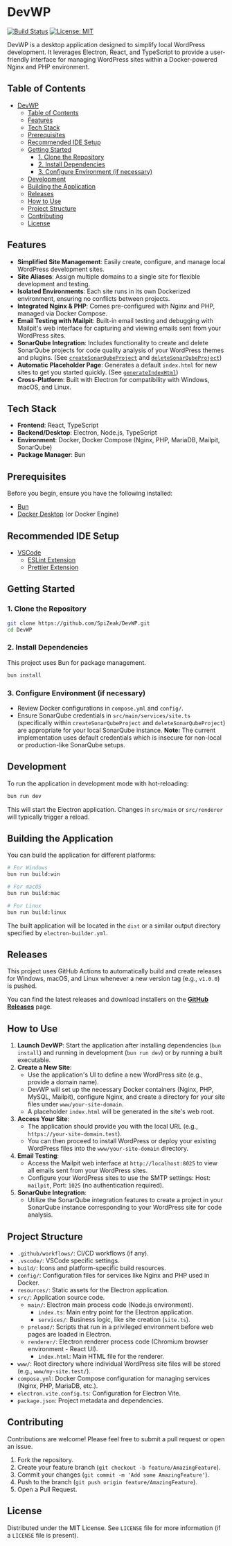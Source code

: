 # DevWP

[![Build Status](https://github.com/SpiZeak/DevWP/actions/workflows/release.yml/badge.svg)](https://github.com/SpiZeak/DevWP/actions/workflows/release.yml)
[![License: MIT](https://img.shields.io/badge/License-MIT-yellow.svg)](https://opensource.org/licenses/MIT)

DevWP is a desktop application designed to simplify local WordPress development. It leverages Electron, React, and TypeScript to provide a user-friendly interface for managing WordPress sites within a Docker-powered Nginx and PHP environment.

## Table of Contents

- [DevWP](#devwp)
  - [Table of Contents](#table-of-contents)
  - [Features](#features)
  - [Tech Stack](#tech-stack)
  - [Prerequisites](#prerequisites)
  - [Recommended IDE Setup](#recommended-ide-setup)
  - [Getting Started](#getting-started)
    - [1. Clone the Repository](#1-clone-the-repository)
    - [2. Install Dependencies](#2-install-dependencies)
    - [3. Configure Environment (if necessary)](#3-configure-environment-if-necessary)
  - [Development](#development)
  - [Building the Application](#building-the-application)
  - [Releases](#releases)
  - [How to Use](#how-to-use)
  - [Project Structure](#project-structure)
  - [Contributing](#contributing)
  - [License](#license)

## Features

- **Simplified Site Management**: Easily create, configure, and manage local WordPress development sites.
- **Site Aliases**: Assign multiple domains to a single site for flexible development and testing.
- **Isolated Environments**: Each site runs in its own Dockerized environment, ensuring no conflicts between projects.
- **Integrated Nginx & PHP**: Comes pre-configured with Nginx and PHP, managed via Docker Compose.
- **Email Testing with Mailpit**: Built-in email testing and debugging with Mailpit's web interface for capturing and viewing emails sent from your WordPress sites.
- **SonarQube Integration**: Includes functionality to create and delete SonarQube projects for code quality analysis of your WordPress themes and plugins. (See [`createSonarQubeProject`](src/main/services/site.ts) and [`deleteSonarQubeProject`](src/main/services/site.ts))
- **Automatic Placeholder Page**: Generates a default `index.html` for new sites to get you started quickly. (See [`generateIndexHtml`](src/main/services/site.ts))
- **Cross-Platform**: Built with Electron for compatibility with Windows, macOS, and Linux.

## Tech Stack

- **Frontend**: React, TypeScript
- **Backend/Desktop**: Electron, Node.js, TypeScript
- **Environment**: Docker, Docker Compose (Nginx, PHP, MariaDB, Mailpit, SonarQube)
- **Package Manager**: Bun

## Prerequisites

Before you begin, ensure you have the following installed:

- [Bun](https://bun.sh/)
- [Docker Desktop](https://www.docker.com/products/docker-desktop/) (or Docker Engine)

## Recommended IDE Setup

- [VSCode](https://code.visualstudio.com/)
  - [ESLint Extension](https://marketplace.visualstudio.com/items?itemName=dbaeumer.vscode-eslint)
  - [Prettier Extension](https://marketplace.visualstudio.com/items?itemName=esbenp.prettier-vscode)

## Getting Started

### 1. Clone the Repository

```bash
git clone https://github.com/SpiZeak/DevWP.git
cd DevWP
```

### 2. Install Dependencies

This project uses Bun for package management.

```bash
bun install
```

### 3. Configure Environment (if necessary)

- Review Docker configurations in `compose.yml` and `config/`.
- Ensure SonarQube credentials in `src/main/services/site.ts` (specifically within `createSonarQubeProject` and `deleteSonarQubeProject`) are appropriate for your local SonarQube instance. **Note:** The current implementation uses default credentials which is insecure for non-local or production-like SonarQube setups.

## Development

To run the application in development mode with hot-reloading:

```bash
bun run dev
```

This will start the Electron application. Changes in `src/main` or `src/renderer` will typically trigger a reload.

## Building the Application

You can build the application for different platforms:

```bash
# For Windows
bun run build:win

# For macOS
bun run build:mac

# For Linux
bun run build:linux
```

The built application will be located in the `dist` or a similar output directory specified by `electron-builder.yml`.

## Releases

This project uses GitHub Actions to automatically build and create releases for Windows, macOS, and Linux whenever a new version tag (e.g., `v1.0.0`) is pushed.

You can find the latest releases and download installers on the [**GitHub Releases**](https://github.com/SpiZeak/DevWP/releases) page.

## How to Use

1.  **Launch DevWP**: Start the application after installing dependencies (`bun install`) and running in development (`bun run dev`) or by running a built executable.
2.  **Create a New Site**:
    - Use the application's UI to define a new WordPress site (e.g., provide a domain name).
    - DevWP will set up the necessary Docker containers (Nginx, PHP, MySQL, Mailpit), configure Nginx, and create a directory for your site files under `www/your-site-domain`.
    - A placeholder `index.html` will be generated in the site's web root.
3.  **Access Your Site**:
    - The application should provide you with the local URL (e.g., `https://your-site-domain.test`).
    - You can then proceed to install WordPress or deploy your existing WordPress files into the `www/your-site-domain` directory.
4.  **Email Testing**:
    - Access the Mailpit web interface at `http://localhost:8025` to view all emails sent from your WordPress sites.
    - Configure your WordPress sites to use the SMTP settings: Host: `mailpit`, Port: `1025` (no authentication required).
5.  **SonarQube Integration**:
    - Utilize the SonarQube integration features to create a project in your SonarQube instance corresponding to your WordPress site for code analysis.

## Project Structure

- `.github/workflows/`: CI/CD workflows (if any).
- `.vscode/`: VSCode specific settings.
- `build/`: Icons and platform-specific build resources.
- `config/`: Configuration files for services like Nginx and PHP used in Docker.
- `resources/`: Static assets for the Electron application.
- `src/`: Application source code.
  - `main/`: Electron main process code (Node.js environment).
    - `index.ts`: Main entry point for the Electron application.
    - `services/`: Business logic, like site creation (`site.ts`).
  - `preload/`: Scripts that run in a privileged environment before web pages are loaded in Electron.
  - `renderer/`: Electron renderer process code (Chromium browser environment - React UI).
    - `index.html`: Main HTML file for the renderer.
- `www/`: Root directory where individual WordPress site files will be stored (e.g., `www/my-site.test/`).
- `compose.yml`: Docker Compose configuration for managing services (Nginx, PHP, MariaDB, etc.).
- `electron.vite.config.ts`: Configuration for Electron Vite.
- `package.json`: Project metadata and dependencies.

## Contributing

Contributions are welcome! Please feel free to submit a pull request or open an issue.

1.  Fork the repository.
2.  Create your feature branch (`git checkout -b feature/AmazingFeature`).
3.  Commit your changes (`git commit -m 'Add some AmazingFeature'`).
4.  Push to the branch (`git push origin feature/AmazingFeature`).
5.  Open a Pull Request.

## License

Distributed under the MIT License. See `LICENSE` file for more information (if a `LICENSE` file is present).
